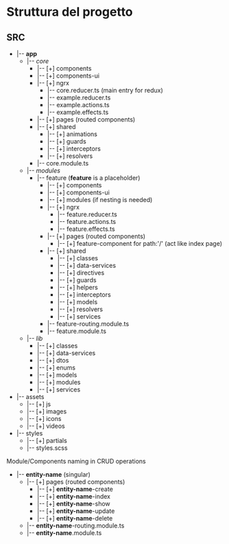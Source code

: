 
# Struttura del progetto

## SRC
* |-- **app**
   * |-- _core_
     * |-- [+] components
     * |-- [+] components-ui
     * |-- [+] ngrx
       * |-- core.reducer.ts (main entry for redux)
       * |-- example.reducer.ts
       * |-- example.actions.ts
       * |-- example.effects.ts
     * |-- [+] pages (routed components)       
     * |-- [+] shared
       * |-- [+] animations
       * |-- [+] guards
       * |-- [+] interceptors
       * |-- [+] resolvers
     * |-- core.module.ts
   * |-- _modules_
     * |-- feature (**feature** is a placeholder)
       * |-- [+] components
       * |-- [+] components-ui
       * |-- [+] modules (if nesting is needed)
       * |-- [+] ngrx
         * |-- feature.reducer.ts
         * |-- feature.actions.ts
         * |-- feature.effects.ts
       * |-- [+] pages (routed components)
         * |-- [+] feature-component for path:'/' (act like index page)
       * |-- [+] shared
         * |-- [+] classes
         * |-- [+] data-services
         * |-- [+] directives
         * |-- [+] guards
         * |-- [+] helpers
         * |-- [+] interceptors
         * |-- [+] models
         * |-- [+] resolvers
         * |-- [+] services
       * |-- feature-routing.module.ts
       * |-- feature.module.ts
   * |-- _lib_
     * |-- [+] classes
     * |-- [+] data-services
     * |-- [+] dtos
     * |-- [+] enums
     * |-- [+] models
     * |-- [+] modules
     * |-- [+] services
* |-- assets
  * |-- [+] js
  * |-- [+] images
  * |-- [+] icons
  * |-- [+] videos
* |-- styles
  * |-- [+] partials
  * |-- styles.scss


Module/Components naming in CRUD operations
* |-- **entity-name** (singular)
  * |-- [+] pages (routed components) 
    * |-- [+] **entity-name**-create
    * |-- [+] **entity-name**-index
    * |-- [+] **entity-name**-show
    * |-- [+] **entity-name**-update
    * |-- [+] **entity-name**-delete
  * |-- **entity-name**-routing.module.ts
  * |-- **entity-name**.module.ts
